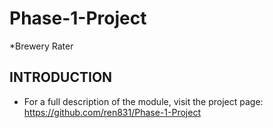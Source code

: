# Phase-1-Project

*Brewery Rater

INTRODUCTION
------------


 * For a full description of the module, visit the project page:
   https://github.com/ren831/Phase-1-Project
